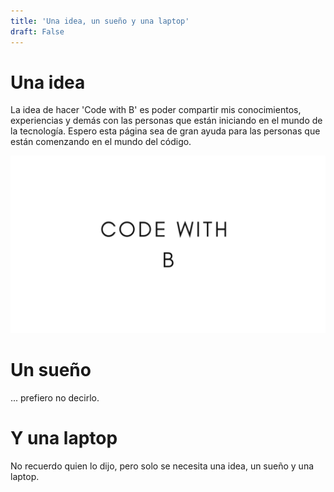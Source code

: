```yaml
---
title: 'Una idea, un sueño y una laptop'
draft: False
---
```


# Una idea

La idea de hacer 'Code with B' es poder compartir mis conocimientos, experiencias y demás con las personas que están iniciando en el mundo de la tecnología. Espero esta página sea de gran ayuda para las personas que están comenzando en el mundo del código.

![Code with B image](/images/CodeWithB.PNG)

# Un sueño

... prefiero no decirlo. 

# Y una laptop

No recuerdo quien lo dijo, pero solo se necesita una idea, un sueño y una laptop.